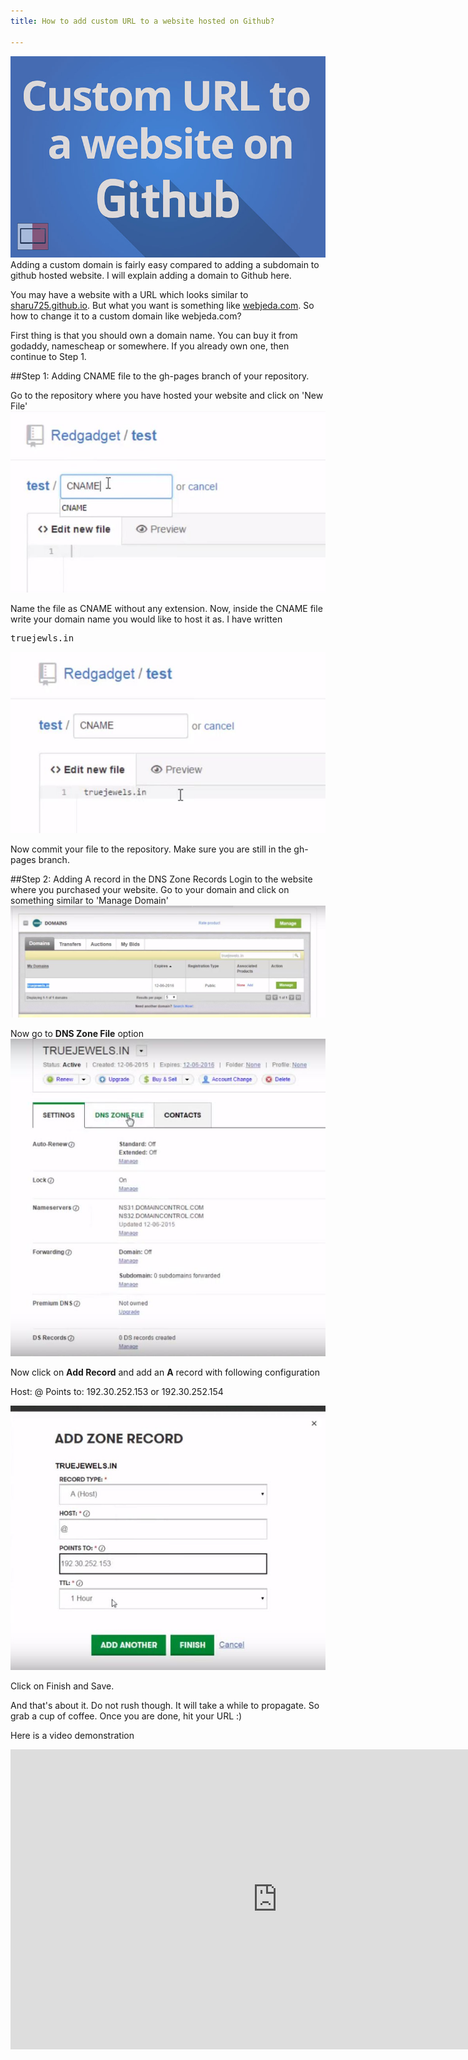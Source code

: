 ```yaml
---
title: How to add custom URL to a website hosted on Github?

---
```

![Configure custom domain to github website screenshot](/images/custom-domain-to-github.jpg "ok")
Adding a custom domain is fairly easy compared to adding a subdomain to github hosted website. I will explain adding a domain to Github here.

You may have a website with a URL which looks similar to [sharu725.github.io](http://sharu725.github.io). But what you want is something like [webjeda.com](http://webjeda.com). So how to change it to a custom domain like webjeda.com?

First thing is that you should own a domain name. You can buy it from godaddy, namescheap or somewhere. If you already own one, then continue to Step 1.


##Step 1: Adding CNAME file to the gh-pages branch of your repository.

Go to the repository where you have hosted your website and click on 'New File'
![Adding a CNAME file to github screenshot](/images/adding-CNAME-file-to-github-repository.JPG)

Name the file as CNAME without any extension. Now, inside the CNAME file write your domain name you would like to host it as. I have written <pre>truejewls.in</pre>
![Adding domain name in CNAME file - github screenshot](/images/adding-domain-name-in-CNAME-file-github.JPG)

Now commit your file to the repository. Make sure you are still in the gh-pages branch.


##Step 2: Adding A record in the DNS Zone Records
Login to the website where you purchased your website. Go to your domain and click on something similar to 'Manage Domain'
![Adding A record to DNS Zone Records - github screenshot](/images/Adding-A-record-to-DNS-github.JPG)

Now go to **DNS Zone File** option
![Adding A record to DNS Zone Records - github screenshot](/images/Adding-A-record-to-DNS-github-2.JPG)

Now click on **Add Record** and add an **A** record with following configuration

Host: @
Points to: 192.30.252.153 or 192.30.252.154

![Adding A record to DNS Zone Records - github screenshot](/images/Adding-A-record-to-DNS-github-3.JPG)

Click on Finish and Save.

And that's about it. Do not rush though. It will take a while to propagate. So grab a cup of coffee. Once you are done, hit your URL :)



Here is a video demonstration
<iframe width="854" height="480" src="https://www.youtube.com/embed/hUChaN-VRIc?rel=0" frameborder="0" allowfullscreen></iframe>